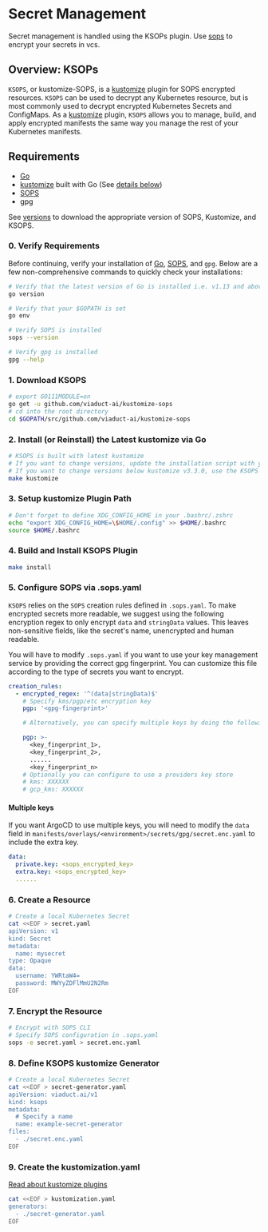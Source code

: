 # Secret Management

Secret management is handled using the KSOPs plugin. Use [sops](https://github.com/mozilla/sops) to encrypt your secrets in vcs.

## Overview: KSOPs
`KSOPS`, or kustomize-SOPS, is a [kustomize](https://github.com/kubernetes-sigs/kustomize/) plugin for SOPS encrypted resources. `KSOPS` can be used to decrypt any Kubernetes resource, but is most commonly used to decrypt encrypted Kubernetes Secrets and ConfigMaps. As a [kustomize](https://github.com/kubernetes-sigs/kustomize/) plugin, `KSOPS` allows you to manage, build, and apply encrypted manifests the same way you manage the rest of your Kubernetes manifests.

## Requirements
- [Go](https://github.com/golang/go)
- [kustomize](https://github.com/kubernetes-sigs/kustomize/) built with Go (See [details below](#kustomize-go-plugin-caveats))
- [SOPS](https://github.com/mozilla/sops)
- gpg

See [versions](versions.md) to download the appropriate version of SOPS, Kustomize, and KSOPS.

### 0. Verify Requirements
Before continuing, verify your installation of [Go](https://github.com/golang/go), [SOPS](https://github.com/mozilla/sops), and `gpg`. Below are a few non-comprehensive commands to quickly check your installations:

```bash
# Verify that the latest version of Go is installed i.e. v1.13 and above
go version

# Verify that your $GOPATH is set
go env

# Verify SOPS is installed
sops --version

# Verify gpg is installed
gpg --help
```

### 1. Download KSOPS

```bash
# export GO111MODULE=on
go get -u github.com/viaduct-ai/kustomize-sops
# cd into the root directory
cd $GOPATH/src/github.com/viaduct-ai/kustomize-sops
```

### 2. Install (or Reinstall) the Latest kustomize via Go

```bash
# KSOPS is built with latest kustomize
# If you want to change versions, update the installation script with your desired version and make sure to check that the KSOPS tests still pass
# If you want to change versions below kustomize v3.3.0, use the KSOPS v1.0 or go-1.12 release!
make kustomize
```

### 3. Setup kustomize Plugin Path

```bash
# Don't forget to define XDG_CONFIG_HOME in your .bashrc/.zshrc
echo "export XDG_CONFIG_HOME=\$HOME/.config" >> $HOME/.bashrc
source $HOME/.bashrc
```

### 4. Build and Install KSOPS Plugin

```bash
make install
```

### 5. Configure SOPS via .sops.yaml

`KSOPS` relies on the `SOPS` creation rules defined in `.sops.yaml`. To make encrypted secrets more readable, we suggest using the following encryption regex to only encrypt `data` and `stringData` values. This leaves non-sensitive fields, like the secret's name, unencrypted and human readable.

You will have to modify `.sops.yaml` if you want to use your key management service by providing the correct gpg fingerprint. You can customize this file according to the type of secrets you want to encrypt.

```yaml
creation_rules:
  - encrypted_regex: '^(data|stringData)$'
    # Specify kms/pgp/etc encryption key
    pgp: '<gpg-fingerprint>'

    # Alternatively, you can specify multiple keys by doing the following

    pgp: >-
      <key_fingerprint_1>,
      <key_fingerprint_2>,
      ......
      <key_fingerprint_n>
    # Optionally you can configure to use a providers key store
    # kms: XXXXXX
    # gcp_kms: XXXXXX
```

#### Multiple keys

If you want ArgoCD to use multiple keys, you will need to modify the `data` field in
`manifests/overlays/<environment>/secrets/gpg/secret.enc.yaml` to include the extra key.

```yaml
data:
  private.key: <sops_encrypted_key>
  extra.key: <sops_encrypted_key>
  ......
```

### 6. Create a Resource

```bash
# Create a local Kubernetes Secret
cat <<EOF > secret.yaml
apiVersion: v1
kind: Secret
metadata:
  name: mysecret
type: Opaque
data:
  username: YWRtaW4=
  password: MWYyZDFlMmU2N2Rm
EOF
```

### 7. Encrypt the Resource

```bash
# Encrypt with SOPS CLI
# Specify SOPS configuration in .sops.yaml
sops -e secret.yaml > secret.enc.yaml
```

### 8. Define KSOPS kustomize Generator
```bash
# Create a local Kubernetes Secret
cat <<EOF > secret-generator.yaml
apiVersion: viaduct.ai/v1
kind: ksops
metadata:
  # Specify a name
  name: example-secret-generator
files:
  - ./secret.enc.yaml
EOF
```

### 9. Create the kustomization.yaml
[Read about kustomize plugins](https://github.com/kubernetes-sigs/kustomize/blob/master/docs/plugins/README.md)

```bash
cat <<EOF > kustomization.yaml
generators:
  - ./secret-generator.yaml
EOF
```
